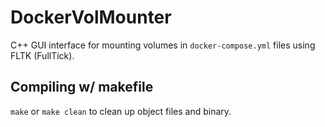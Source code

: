 # DockerVolMounter

C++ GUI interface for mounting volumes in `docker-compose.yml` files using FLTK (FullTick).

## Compiling w/ makefile

`make` or `make clean` to clean up object files and binary.
